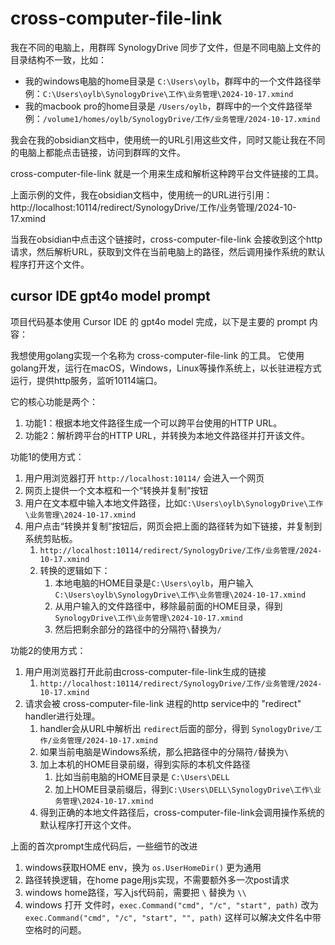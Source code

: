 # cross-computer-file-link

我在不同的电脑上，用群晖 SynologyDrive 同步了文件，但是不同电脑上文件的目录结构不一致，比如：

- 我的windows电脑的home目录是 `C:\Users\oylb`，群晖中的一个文件路径举例：`C:\Users\oylb\SynologyDrive\工作\业务管理\2024-10-17.xmind`
- 我的macbook pro的home目录是 `/Users/oylb`，群晖中的一个文件路径举例：`/volume1/homes/oylb/SynologyDrive/工作/业务管理/2024-10-17.xmind`

我会在我的obsidian文档中，使用统一的URL引用这些文件，同时又能让我在不同的电脑上都能点击链接，访问到群晖的文件。

cross-computer-file-link 就是一个用来生成和解析这种跨平台文件链接的工具。

上面示例的文件，我在obsidian文档中，使用统一的URL进行引用： http://localhost:10114/redirect/SynologyDrive/工作/业务管理/2024-10-17.xmind

当我在obsidian中点击这个链接时，cross-computer-file-link 会接收到这个http 请求，然后解析URL，获取到文件在当前电脑上的路径，然后调用操作系统的默认程序打开这个文件。

## cursor IDE gpt4o model prompt

项目代码基本使用 Cursor IDE 的 gpt4o model 完成，以下是主要的 prompt 内容：


我想使用golang实现一个名称为 cross-computer-file-link 的工具。
它使用golang开发，运行在macOS，Windows，Linux等操作系统上，以长驻进程方式运行，提供http服务，监听10114端口。

它的核心功能是两个：
1. 功能1：根据本地文件路径生成一个可以跨平台使用的HTTP URL。
2. 功能2：解析跨平台的HTTP URL，并转换为本地文件路径并打开该文件。

功能1的使用方式：

1. 用户用浏览器打开 `http://localhost:10114/` 会进入一个网页
2. 网页上提供一个文本框和一个“转换并复制”按钮
3. 用户在文本框中输入本地文件路径，比如`C:\Users\oylb\SynologyDrive\工作\业务管理\2024-10-17.xmind`
4. 用户点击“转换并复制”按钮后，网页会把上面的路径转为如下链接，并复制到系统剪贴板。
    1. `http://localhost:10114/redirect/SynologyDrive/工作/业务管理/2024-10-17.xmind`
    2. 转换的逻辑如下：
        1. 本地电脑的HOME目录是`C:\Users\oylb`，用户输入`C:\Users\oylb\SynologyDrive\工作\业务管理\2024-10-17.xmind`
        2. 从用户输入的文件路径中，移除最前面的HOME目录，得到`SynologyDrive\工作\业务管理\2024-10-17.xmind`
        3. 然后把剩余部分的路径中的分隔符`\`替换为`/`

功能2的使用方式：

1. 用户用浏览器打开此前由cross-computer-file-link生成的链接
    1.  `http://localhost:10114/redirect/SynologyDrive/工作/业务管理/2024-10-17.xmind`
2. 请求会被 cross-computer-file-link 进程的http service中的 "redirect" handler进行处理。
    1. handler会从URL中解析出 `redirect`后面的部分，得到 `SynologyDrive/工作/业务管理/2024-10-17.xmind`
    2. 如果当前电脑是Windows系统，那么把路径中的分隔符`/`替换为`\`
    3. 加上本机的HOME目录前缀，得到实际的本机文件路径
        1. 比如当前电脑的HOME目录是 `C:\Users\DELL`
        2. 加上HOME目录前缀后，得到`C:\Users\DELL\SynologyDrive\工作\业务管理\2024-10-17.xmind`
    4. 得到正确的本地文件路径后，cross-computer-file-link会调用操作系统的默认程序打开这个文件。


上面的首次prompt生成代码后，一些细节的改进

1. windows获取HOME env，换为 `os.UserHomeDir()` 更为通用
2. 路径转换逻辑，在home page用js实现，不需要额外多一次post请求
3. windows home路径，写入js代码前，需要把 `\` 替换为 `\\`
4. windows 打开 文件时，`exec.Command("cmd", "/c", "start", path)` 改为 `exec.Command("cmd", "/c", "start", "", path)` 这样可以解决文件名中带空格时的问题。